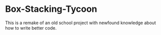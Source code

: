 # Box-Stacking-Tycoon
This is a remake of an old school project with newfound knowledge about how to write better code.
